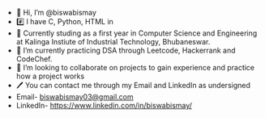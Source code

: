- 👋 Hi, I’m @biswabismay
- #️⃣ I have C, Python, HTML in
- 📑 Currently studing as a first year in Computer Science and Engineering at Kalinga Instiute of Industrial Technology, Bhubaneswar.
- 🌱 I’m currently practicing DSA through Leetcode, Hackerrank and CodeChef.
- 👀 I’m looking to collaborate on projects to gain experience and practice how a project works
- 🖊 You can contact me through my Email and LinkedIn as undersigned
- Email- biswabismay03@gmail.com
- LinkedIn- https://www.linkedin.com/in/biswabismay/

<!---
biswabismay/biswabismay is a ✨ special ✨ repository because its `README.md` (this file) appears on your GitHub profile.
You can click the Preview link to take a look at your changes.
--->
